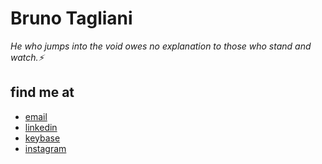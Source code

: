 # Bruno Tagliani
_He who jumps into the void owes no explanation to those who stand and watch.⚡️_

## find me at

* [email](mailto:bruno.tagliani@gmail.com)
* [linkedin](https://www.linkedin.com/in/btagliani/)
* [keybase](https://keybase.io/btagliani)
* [instagram](https://instagram.com/brunotagliani)
